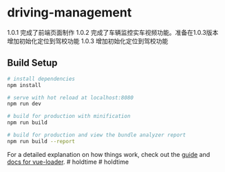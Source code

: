 # driving-management

> 
1.0.1
完成了前端页面制作
1.0.2
完成了车辆监控实车视频功能。准备在1.0.3版本增加初始化定位到驾校功能
1.0.3
增加初始化定位到驾校功能
## Build Setup

``` bash
# install dependencies
npm install

# serve with hot reload at localhost:8080
npm run dev

# build for production with minification
npm run build

# build for production and view the bundle analyzer report
npm run build --report
```

For a detailed explanation on how things work, check out the [guide](http://vuejs-templates.github.io/webpack/) and [docs for vue-loader](http://vuejs.github.io/vue-loader).
#   h o l d t i m e  
 #   h o l d t i m e  
 